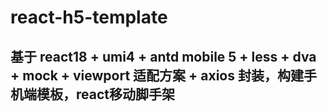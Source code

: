 # react-h5-template
## 基于 react18 + umi4 + antd mobile 5 + less + dva + mock + viewport 适配方案 + axios 封装，构建手机端模板，react移动脚手架
